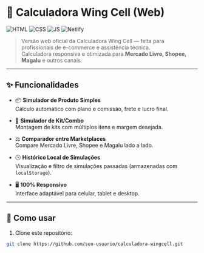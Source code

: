 # 🧮 Calculadora Wing Cell (Web)

![HTML](https://img.shields.io/badge/HTML-5-E34F26?style=flat-square&logo=html5&logoColor=white)
![CSS](https://img.shields.io/badge/CSS-3-1572B6?style=flat-square&logo=css3&logoColor=white)
![JS](https://img.shields.io/badge/JavaScript-ES6-F7DF1E?style=flat-square&logo=javascript&logoColor=black)
![Netlify](https://img.shields.io/badge/Deploy-Netlify-00C7B7?style=flat-square&logo=netlify&logoColor=white)

> Versão web oficial da Calculadora Wing Cell — feita para profissionais de e-commerce e assistência técnica.  
> Calculadora responsiva e otimizada para **Mercado Livre, Shopee, Magalu** e outros canais.

---

## ✨ Funcionalidades

- 📦 **Simulador de Produto Simples**  
  Cálculo automático com plano e comissão, frete e lucro final.

- 🧰 **Simulador de Kit/Combo**  
  Montagem de kits com múltiplos itens e margem desejada.

- ⚖️ **Comparador entre Marketplaces**  
  Compare Mercado Livre, Shopee e Magalu lado a lado.

- 🕒 **Histórico Local de Simulações**  
  Visualização e filtro de simulações passadas (armazenadas com `localStorage`).

- 🖥️ **100% Responsivo**  
  Interface adaptável para celular, tablet e desktop.

---

## 🚀 Como usar

1. Clone este repositório:
```bash
git clone https://github.com/seu-usuario/calculadora-wingcell.git
